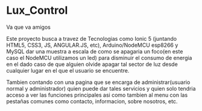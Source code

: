 # Lux_Control


Va que va amigos

Este proyecto busca a travez de Tecnologias como Ionic 5 (juntando HTML5, CSS3, JS, ANGULAR.JS, etc), Arduino/NodeMCU esp8266 y MySQL
dar una muestra a escala de como se apagaria un foco(en este caso el NodeMCU utilizamos un led) para disminuir el consumo de energia en 
el dado caso de que alguien olvide apagar tal sector de luz desde cualquier lugar en el que el usuario se encuentre.

Tambien contando con una pagina que se encarga de administrar(usuario normal y administrador) quien puede dar tales servicios y quien 
solo tendria acceso a ver las funciones principales asi como tambien al menu con las pestañas comunes como contacto, informacion, sobre nosotros, etc.
